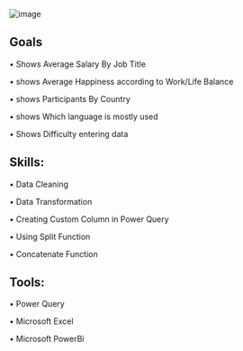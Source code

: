![image](https://github.com/MhmdShalan/PortfolioProjects/assets/83254095/4c0ca705-8349-4c1d-87f2-76b0202de7db)

**<h2> Goals</h2>**

•	Shows Average Salary By Job Title

•	shows Average Happiness according to Work/Life Balance

•	shows Participants By Country

•	shows Which language is mostly used

•	Shows Difficulty entering data


**<h2> Skills:</h2>**

•	Data Cleaning

•	Data Transformation

•	Creating Custom Column in Power Query

•	Using Split Function

•	Concatenate Function


**<h2> Tools:</h2>**

•	Power Query

•	Microsoft Excel

•	Microsoft PowerBi

